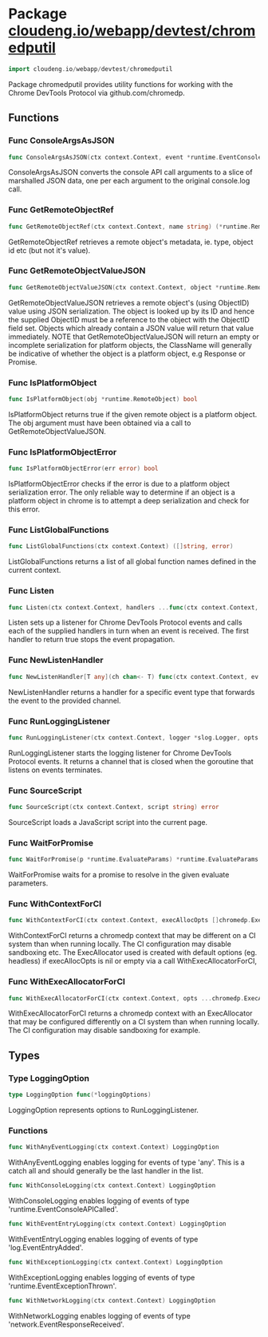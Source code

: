# Package [cloudeng.io/webapp/devtest/chromedputil](https://pkg.go.dev/cloudeng.io/webapp/devtest/chromedputil?tab=doc)

```go
import cloudeng.io/webapp/devtest/chromedputil
```

Package chromedputil provides utility functions for working with the Chrome
DevTools Protocol via github.com/chromedp.

## Functions
### Func ConsoleArgsAsJSON
```go
func ConsoleArgsAsJSON(ctx context.Context, event *runtime.EventConsoleAPICalled) ([][]byte, error)
```
ConsoleArgsAsJSON converts the console API call arguments to a slice of
marshalled JSON data, one per each argument to the original console.log
call.

### Func GetRemoteObjectRef
```go
func GetRemoteObjectRef(ctx context.Context, name string) (*runtime.RemoteObject, error)
```
GetRemoteObjectRef retrieves a remote object's metadata, ie. type, object id
etc (but not it's value).

### Func GetRemoteObjectValueJSON
```go
func GetRemoteObjectValueJSON(ctx context.Context, object *runtime.RemoteObject) (*runtime.RemoteObject, jsontext.Value, error)
```
GetRemoteObjectValueJSON retrieves a remote object's (using ObjectID) value
using JSON serialization. The object is looked up by its ID and hence the
supplied ObjectID must be a reference to the object with the ObjectID field
set. Objects which already contain a JSON value will return that value
immediately. NOTE that GetRemoteObjectValueJSON will return an empty or
incomplete serialization for platform objects, the ClassName will generally
be indicative of whether the object is a platform object, e.g Response or
Promise.

### Func IsPlatformObject
```go
func IsPlatformObject(obj *runtime.RemoteObject) bool
```
IsPlatformObject returns true if the given remote object is a platform
object. The obj argument must have been obtained via a call to
GetRemoteObjectValueJSON.

### Func IsPlatformObjectError
```go
func IsPlatformObjectError(err error) bool
```
IsPlatformObjectError checks if the error is due to a platform object
serialization error. The only reliable way to determine if an object is a
platform object in chrome is to attempt a deep serialization and check for
this error.

### Func ListGlobalFunctions
```go
func ListGlobalFunctions(ctx context.Context) ([]string, error)
```
ListGlobalFunctions returns a list of all global function names defined in
the current context.

### Func Listen
```go
func Listen(ctx context.Context, handlers ...func(ctx context.Context, ev any) bool)
```
Listen sets up a listener for Chrome DevTools Protocol events and calls
each of the supplied handlers in turn when an event is received. The first
handler to return true stops the event propagation.

### Func NewListenHandler
```go
func NewListenHandler[T any](ch chan<- T) func(ctx context.Context, ev any) bool
```
NewListenHandler returns a handler for a specific event type that forwards
the event to the provided channel.

### Func RunLoggingListener
```go
func RunLoggingListener(ctx context.Context, logger *slog.Logger, opts ...LoggingOption) chan struct{}
```
RunLoggingListener starts the logging listener for Chrome DevTools Protocol
events. It returns a channel that is closed when the goroutine that listens
on events terminates.

### Func SourceScript
```go
func SourceScript(ctx context.Context, script string) error
```
SourceScript loads a JavaScript script into the current page.

### Func WaitForPromise
```go
func WaitForPromise(p *runtime.EvaluateParams) *runtime.EvaluateParams
```
WaitForPromise waits for a promise to resolve in the given evaluate
parameters.

### Func WithContextForCI
```go
func WithContextForCI(ctx context.Context, execAllocOpts []chromedp.ExecAllocatorOption, opts ...chromedp.ContextOption) (context.Context, func())
```
WithContextForCI returns a chromedp context that may be different
on a CI system than when running locally. The CI configuration may
disable sandboxing etc. The ExecAllocator used is created with default
options (eg. headless) if execAllocOpts is nil or empty via a call
WithExecAllocatorForCI,

### Func WithExecAllocatorForCI
```go
func WithExecAllocatorForCI(ctx context.Context, opts ...chromedp.ExecAllocatorOption) (context.Context, func())
```
WithExecAllocatorForCI returns a chromedp context with an ExecAllocator that
may be configured differently on a CI system than when running locally.
The CI configuration may disable sandboxing for example.



## Types
### Type LoggingOption
```go
type LoggingOption func(*loggingOptions)
```
LoggingOption represents options to RunLoggingListener.

### Functions

```go
func WithAnyEventLogging(ctx context.Context) LoggingOption
```
WithAnyEventLogging enables logging for events of type 'any'. This is a
catch all and should generally be the last handler in the list.


```go
func WithConsoleLogging(ctx context.Context) LoggingOption
```
WithConsoleLogging enables logging of events of type
'runtime.EventConsoleAPICalled'.


```go
func WithEventEntryLogging(ctx context.Context) LoggingOption
```
WithEventEntryLogging enables logging of events of type
'log.EventEntryAdded'.


```go
func WithExceptionLogging(ctx context.Context) LoggingOption
```
WithExceptionLogging enables logging of events of type
'runtime.EventExceptionThrown'.


```go
func WithNetworkLogging(ctx context.Context) LoggingOption
```
WithNetworkLogging enables logging of events of type
'network.EventResponseReceived'.







